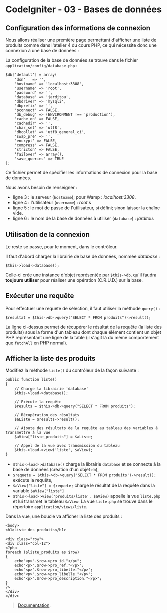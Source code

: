 # CodeIgniter - 03 - Bases de données

## Configuration des informations de connexion

Nous allons réaliser une première page permettant d'afficher une liste de produits comme dans l'atelier 4 du cours PHP, ce qui nécessite donc une connexion à une base de données : 

La configuration de la base de données se trouve dans le fichier `application/config/database.php` :

	$db['default'] = array(
		'dsn'	=> '',
        'hostname' => 'localhost:3308',
		'username' => 'root',
		'password' => '',
		'database' => 'jarditou',
		'dbdriver' => 'mysqli',
		'dbprefix' => '',
		'pconnect' => FALSE,
		'db_debug' => (ENVIRONMENT !== 'production'),
		'cache_on' => FALSE,
		'cachedir' => '',
		'char_set' => 'utf8',
		'dbcollat' => 'utf8_general_ci',
		'swap_pre' => '',
		'encrypt' => FALSE,
		'compress' => FALSE,
		'stricton' => FALSE,
		'failover' => array(),
		'save_queries' => TRUE
	);

Ce fichier permet de spécifier les informations de connexion pour la base de données. 

Nous avons besoin de renseigner : 

* ligne 3 : le serveur (`hostname`); pour Wamp : _localhost:3308_.
* ligne 4 : l'utilisateur (`username`) : _root_.s
* ligne 5 : le mot de passe de l'utilisateur, si défini; sinon laisser la chaîne vide. 
* ligne 6 : le nom de la base de données à utiliser (`database`) : _jarditou_. 

## Utilisation de la connexion

Le reste se passe, pour le moment, dans le contrôleur. 

Il faut d'abord charger la librairie de base de données, nommée _database_ : 

	$this->load->database();

Celle-ci crée une instance d'objet représentée par `$this->db`, qu'il faudra **toujours utiliser** pour réaliser une opération (C.R.U.D.) sur la base.  

## Exécuter une requête

Pour effectuer une requête de sélection, il faut utiliser la méthode `query()` :

	$resultat = $this->db->query("SELECT * FROM produits")->result();

La ligne ci-dessus permet de récupérer le résultat de la requête (la liste des produits) sous la forme d'un tableau dont chaque élément contient un objet PHP représentant une ligne de la table (il s'agit là du même comportement que `fetchAll` en PHP normal).

## Afficher la liste des produits

Modifiez la méthode `liste()` du contrôleur de la façon suivante :

	public function liste()
	{
        // Charge la librairie 'database'
		$this->load->database();

        // Exécute la requête 
  	    $results = $this->db->query("SELECT * FROM produits");	

        // Récupération des résultats    
		$aListe = $results->result();	

        // Ajoute des résultats de la requête au tableau des variables à transmettre à la vue  	
        $aView["liste_produits"] = $aListe;
		
        // Appel de la vue avec transmission du tableau  
        $this->load->view('liste', $aView);
	}

* `$this->load->database()` charge la librairie `database` et se connecte à la base de données (création d'un objet `db`),
* `$requete = $this->db->query('SELECT * FROM produits')->result();` exécute la requête,
* `$aView["liste"] = $requete;` charge le résultat de la requête dans la variable `$aView["liste"]`
* `$this->load->view('produits/liste', $aView)` appelle la vue `liste.php` et lui transmet le tableau `$aView`. La vue `liste.php` se trouve dans le répertoire `application/views/liste`.

Dans la vue, une boucle va afficher la liste des produits : 

	<body>
	<h1>Liste des produits</h1>

    <div class="row">
    <div class="col-12">    
	<?php 
    foreach ($liste_produits as $row) 
    {
		echo"<p>".$row->pro_id."</p>";
        echo"<p>".$row->pro_ref."</p>";
        echo"<p>".$row->pro_libelle."</p>";
 	    echo"<p>".$row->pro_libelle."</p>";
		echo"<p>".$row->pro_description."</p>";		
	}
    ?>
    </div>
    </div>

> [Documentation](https://www.codeigniter.com/userguide3/database/index.html).
